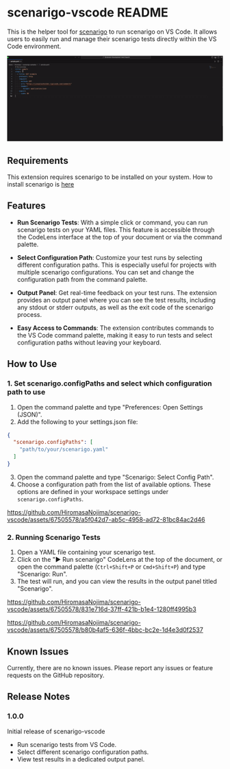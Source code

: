 # scenarigo-vscode README

This is the helper tool for [scenarigo](https://github.com/zoncoen/scenarigo) to run scenarigo on VS Code. It allows users to easily run and manage their scenarigo tests directly within the VS Code environment.

![demo](asset/run-from-code-lens.gif)

## Requirements

This extension requires scenarigo to be installed on your system. 
How to install scenarigo is [here](https://github.com/zoncoen/scenarigo?tab=readme-ov-file#installation)

## Features

- **Run Scenarigo Tests**: With a simple click or command, you can run scenarigo tests on your YAML files. This feature is accessible through the CodeLens interface at the top of your document or via the command palette.

- **Select Configuration Path**: Customize your test runs by selecting different configuration paths. This is especially useful for projects with multiple scenarigo configurations. You can set and change the configuration path from the command palette.

- **Output Panel**: Get real-time feedback on your test runs. The extension provides an output panel where you can see the test results, including any stdout or stderr outputs, as well as the exit code of the scenarigo process.

- **Easy Access to Commands**: The extension contributes commands to the VS Code command palette, making it easy to run tests and select configuration paths without leaving your keyboard.

## How to Use

### 1. Set scenarigo.configPaths and select which configuration path to use

1. Open the command palette and type "Preferences: Open Settings (JSON)".
2. Add the following to your settings.json file:

```json
{
  "scenarigo.configPaths": [
    "path/to/your/scenarigo.yaml"
  ]
}
```

3. Open the command palette and type "Scenarigo: Select Config Path".
4. Choose a configuration path from the list of available options. These options are defined in your workspace settings under `scenarigo.configPaths`.

https://github.com/HiromasaNojima/scenarigo-vscode/assets/67505578/a5f042d7-ab5c-4958-ad72-81bc84ac2d46

### 2. Running Scenarigo Tests

1. Open a YAML file containing your scenarigo test.
2. Click on the "▶️ Run scenarigo" CodeLens at the top of the document, or open the command palette (`Ctrl+Shift+P` or `Cmd+Shift+P`) and type "Scenarigo: Run".
3. The test will run, and you can view the results in the output panel titled "Scenarigo".

https://github.com/HiromasaNojima/scenarigo-vscode/assets/67505578/831e716d-37ff-421b-b1e4-1280ff4995b3

https://github.com/HiromasaNojima/scenarigo-vscode/assets/67505578/b80b4af5-636f-4bbc-bc2e-1d4e3d0f2537


## Known Issues

Currently, there are no known issues. Please report any issues or feature requests on the GitHub repository.

## Release Notes

### 1.0.0

Initial release of scenarigo-vscode

- Run scenarigo tests from VS Code.
- Select different scenarigo configuration paths.
- View test results in a dedicated output panel.
